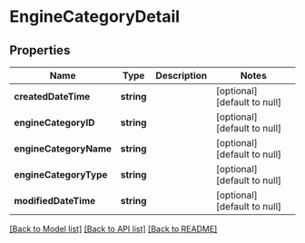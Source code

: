 # EngineCategoryDetail

## Properties
Name | Type | Description | Notes
------------ | ------------- | ------------- | -------------
**createdDateTime** | **string** |  | [optional] [default to null]
**engineCategoryID** | **string** |  | [optional] [default to null]
**engineCategoryName** | **string** |  | [optional] [default to null]
**engineCategoryType** | **string** |  | [optional] [default to null]
**modifiedDateTime** | **string** |  | [optional] [default to null]

[[Back to Model list]](../README.md#documentation-for-models) [[Back to API list]](../README.md#documentation-for-api-endpoints) [[Back to README]](../README.md)


